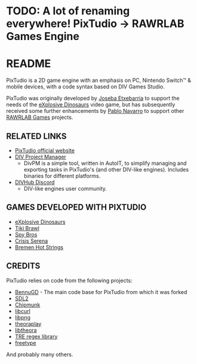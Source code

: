 # TODO: A lot of renaming everywhere! PixTudio -> RAWRLAB Games Engine

# README
PixTudio is a 2D game engine with an emphasis on PC, Nintendo Switch™ & mobile devices, with a code syntax based on DIV Games Studio.

PixTudio was originally developed by [Joseba Etxebarria](https://github.com/josebagar) to support the needs of the [eXplosive Dinosaurs](https://www.nintendo.com/store/products/explosive-dinosaurs-switch/) video game, but has subsequently received some further enhancements by [Pablo Navarro](https://github.com/panreyes) to support other [RAWRLAB Games](https://www.rawrlab.com/) projects.

## RELATED LINKS
* [PixTudio official website](https://pixtudio.divhub.org/)
* [DIV Project Manager](https://divpm.divhub.org/)
	* DivPM is a simple tool, written in AutoIT, to simplify managing and exporting tasks in PixTudio's (and other DIV-like engines). Includes binaries for different platforms.
* [DIVHub Discord](https://discord.gg/CAKr9QR)
	* DIV-like engines user community.
	
## GAMES DEVELOPED WITH PIXTUDIO
* [eXplosive Dinosaurs](http://www.explosivedinosaurs.com/)
* [Tiki Brawl](https://www.nintendo.es/Juegos/Programas-descargables-Nintendo-Switch/Tiki-Brawl-1851633.html)
* [Spy Bros](https://www.rawrlab.com/spybros/)
* [Crisis Serena](https://mobile.twitter.com/crisisserena)
* [Bremen Hot Strings](https://www.youtube.com/watch?v=u99CX9nIQ-Y)

## CREDITS
PixTudio relies on code from the following projects:

* [BennuGD](http://www.bennugd.org) - The main code base for PixTudio from which it was forked
* [SDL2](https://libsdl.org/)
* [Chipmunk](https://chipmunk-physics.net/)
* [libcurl](http://curl.haxx.se/)
* [libpng](http://www.libpng.org/pub/png/libpng.html)
* [theoraplay](https://www.icculus.org/theoraplay/)
* [libtheora](https://www.theora.org/doc/libtheora-1.0/)
* [TRE regex library](http://laurikari.net/tre/)
* [freetype](https://freetype.org/)

And probably many others.
